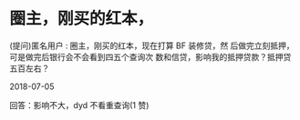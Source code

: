 # 圈主，刚买的红本，

(提问)匿名用户 : 圈主，刚买的红本，现在打算 BF 装修贷，然 后做完立刻抵押，可是做完后银行会不会看到四五个查询次 数和信贷，影响我的抵押贷款？抵押贷五百左右？

2018-07-05

回答：影响不大，dyd 不看重查询(1 赞)